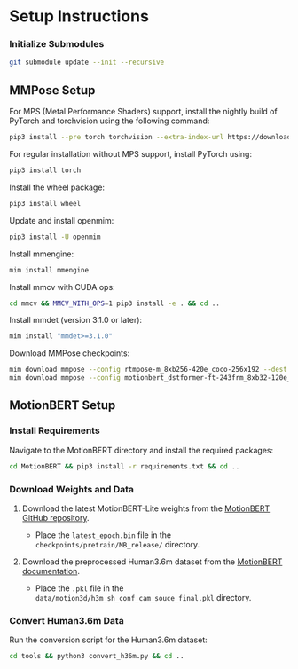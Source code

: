 # Setup Instructions

### Initialize Submodules

```bash
git submodule update --init --recursive
```

## MMPose Setup

For MPS (Metal Performance Shaders) support, install the nightly build of PyTorch and torchvision using the following command:

```bash
pip3 install --pre torch torchvision --extra-index-url https://download.pytorch.org/whl/nightly/cpu
```

For regular installation without MPS support, install PyTorch using:

```bash
pip3 install torch
```

Install the wheel package:

```bash
pip3 install wheel
```

Update and install openmim:

```bash
pip3 install -U openmim
```

Install mmengine:

```bash
mim install mmengine
```

Install mmcv with CUDA ops:

```bash
cd mmcv && MMCV_WITH_OPS=1 pip3 install -e . && cd ..
```

Install mmdet (version 3.1.0 or later):

```bash
mim install "mmdet>=3.1.0"
```

Download MMPose checkpoints:

```bash
mim download mmpose --config rtmpose-m_8xb256-420e_coco-256x192 --dest checkpoints/mmpose
mim download mmpose --config motionbert_dstformer-ft-243frm_8xb32-120e_h36m --dest checkpoints/mmpose
```

## MotionBERT Setup


### Install Requirements

Navigate to the MotionBERT directory and install the required packages:

```bash
cd MotionBERT && pip3 install -r requirements.txt && cd ..
```

### Download Weights and Data

1. Download the latest MotionBERT-Lite weights from the [MotionBERT GitHub repository](https://github.com/Walter0807/MotionBERT).

   - Place the `latest_epoch.bin` file in the `checkpoints/pretrain/MB_release/` directory.

2. Download the preprocessed Human3.6m dataset from the [MotionBERT documentation](https://github.com/Walter0807/MotionBERT/blob/main/docs/pose3d.md).

   - Place the `.pkl` file in the `data/motion3d/h3m_sh_conf_cam_souce_final.pkl` directory.

### Convert Human3.6m Data

Run the conversion script for the Human3.6m dataset:

```bash
cd tools && python3 convert_h36m.py && cd ..
```